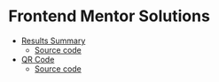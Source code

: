 # Frontend Mentor Solutions

* [Results Summary](./challenges/results-summary/complete/README.md)
  * [Source code](./src/results-summary/)
* [QR Code](./challenges/qr-code/complete/README.md)
  * [Source code](./src/qr-code/)
  